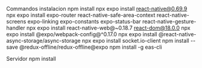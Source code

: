 
Commandos instalacion
npm install
npx expo install react-native@0.69.9
npx expo install expo-router react-native-safe-area-context react-native-screens expo-linking expo-constants expo-status-bar react-native-gesture-handler
npx expo install react-native-web@~0.18.7 react-dom@18.0.0
npx expo install @expo/webpack-config@^0.17.0
npx expo install @react-native-async-storage/async-storage
npx expo install socket.io-client
npm install --save @redux-offline/redux-offline@expo
npm install -g eas-cli

Servidor
npm install
